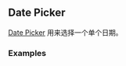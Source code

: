 ## Date Picker

[Date Picker](https://material.google.com/components/pickers.html#pickers-date-pickers) 用来选择一个单个日期。

### Examples
